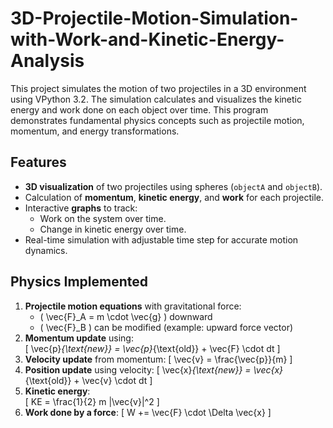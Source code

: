 # 3D-Projectile-Motion-Simulation-with-Work-and-Kinetic-Energy-Analysis
This project simulates the motion of two projectiles in a 3D environment using VPython 3.2. The simulation calculates and visualizes the kinetic energy and work done on each object over time. This program demonstrates fundamental physics concepts such as projectile motion, momentum, and energy transformations.

## Features

- **3D visualization** of two projectiles using spheres (`objectA` and `objectB`).  
- Calculation of **momentum**, **kinetic energy**, and **work** for each projectile.  
- Interactive **graphs** to track:
  - Work on the system over time.
  - Change in kinetic energy over time.  
- Real-time simulation with adjustable time step for accurate motion dynamics.

## Physics Implemented

1. **Projectile motion equations** with gravitational force:
   - \( \vec{F}_A = m \cdot \vec{g} \) downward  
   - \( \vec{F}_B \) can be modified (example: upward force vector)
2. **Momentum update** using:  
   \[
   \vec{p}_{\text{new}} = \vec{p}_{\text{old}} + \vec{F} \cdot dt
   \]
3. **Velocity update** from momentum:
   \[
   \vec{v} = \frac{\vec{p}}{m}
   \]
4. **Position update** using velocity:
   \[
   \vec{x}_{\text{new}} = \vec{x}_{\text{old}} + \vec{v} \cdot dt
   \]
5. **Kinetic energy**:  
   \[
   KE = \frac{1}{2} m |\vec{v}|^2
   \]
6. **Work done by a force**:
   \[
   W += \vec{F} \cdot \Delta \vec{x}
   \]


